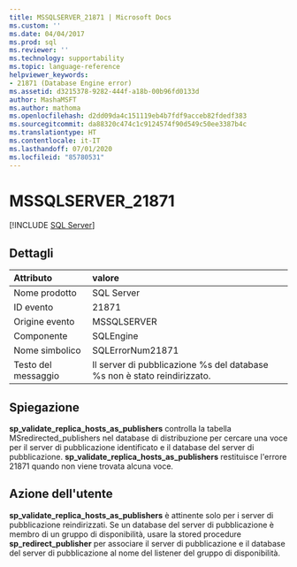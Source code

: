```yaml
---
title: MSSQLSERVER_21871 | Microsoft Docs
ms.custom: ''
ms.date: 04/04/2017
ms.prod: sql
ms.reviewer: ''
ms.technology: supportability
ms.topic: language-reference
helpviewer_keywords:
- 21871 (Database Engine error)
ms.assetid: d3215378-9282-444f-a18b-00b96fd0133d
author: MashaMSFT
ms.author: mathoma
ms.openlocfilehash: d2dd09da4c151119eb4b7fdf9acceb82fdedf383
ms.sourcegitcommit: da88320c474c1c9124574f90d549c50ee3387b4c
ms.translationtype: HT
ms.contentlocale: it-IT
ms.lasthandoff: 07/01/2020
ms.locfileid: "85780531"
---
```

# <a name="mssqlserver_21871"></a>MSSQLSERVER_21871
 [!INCLUDE [SQL Server](../../includes/applies-to-version/sqlserver.md)]
  
## <a name="details"></a>Dettagli  
  
| Attributo | valore |  
| :-------- | :---- |  
|Nome prodotto|SQL Server|  
|ID evento|21871|  
|Origine evento|MSSQLSERVER|  
|Componente|SQLEngine|  
|Nome simbolico|SQLErrorNum21871|  
|Testo del messaggio|Il server di pubblicazione %s del database %s non è stato reindirizzato.|  
  
## <a name="explanation"></a>Spiegazione  
**sp_validate_replica_hosts_as_publishers** controlla la tabella MSredirected_publishers nel database di distribuzione per cercare una voce per il server di pubblicazione identificato e il database del server di pubblicazione.  **sp_validate_replica_hosts_as_publishers** restituisce l'errore 21871 quando non viene trovata alcuna voce.  
  
## <a name="user-action"></a>Azione dell'utente  
**sp_validate_replica_hosts_as_publishers** è attinente solo per i server di pubblicazione reindirizzati. Se un database del server di pubblicazione è membro di un gruppo di disponibilità, usare la stored procedure **sp_redirect_publisher** per associare il server di pubblicazione e il database del server di pubblicazione al nome del listener del gruppo di disponibilità.  
  

